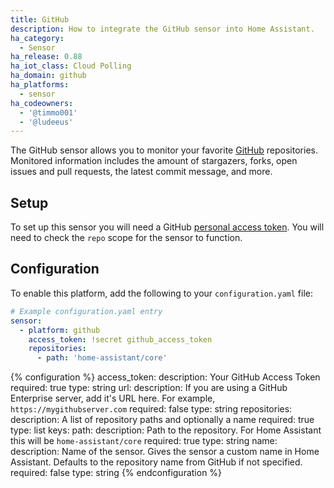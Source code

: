 ```yaml
---
title: GitHub
description: How to integrate the GitHub sensor into Home Assistant.
ha_category:
  - Sensor
ha_release: 0.88
ha_iot_class: Cloud Polling
ha_domain: github
ha_platforms:
  - sensor
ha_codeowners:
  - '@timmo001'
  - '@ludeeus'
---
```


The GitHub sensor allows you to monitor your favorite [GitHub](https://github.com/) repositories. Monitored information includes the amount of stargazers, forks, open issues and pull requests, the latest commit message, and more.

## Setup

To set up this sensor you will need a GitHub [personal access token](https://github.com/settings/tokens). You will need to check the `repo` scope for the sensor to function.

## Configuration

To enable this platform, add the following to your `configuration.yaml` file:

```yaml
# Example configuration.yaml entry
sensor:
  - platform: github
    access_token: !secret github_access_token
    repositories:
      - path: 'home-assistant/core'
```

{% configuration %}
access_token:
  description: Your GitHub Access Token
  required: true
  type: string
url:
  description: If you are using a GitHub Enterprise server, add it's URL here. For example, `https://mygithubserver.com`
  required: false
  type: string
repositories:
  description: A list of repository paths and optionally a name
  required: true
  type: list
  keys:
    path:
      description: Path to the repository. For Home Assistant this will be `home-assistant/core`
      required: true
      type: string
    name:
      description: Name of the sensor. Gives the sensor a custom name in Home Assistant. Defaults to the repository name from GitHub if not specified.
      required: false
      type: string
{% endconfiguration %}
